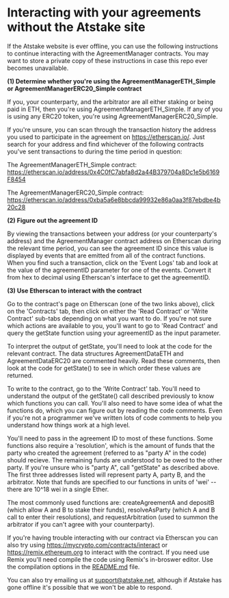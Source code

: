 # Interacting with your agreements without the Atstake site

If the Atstake website is ever offline, you can use the following instructions to continue interacting with the AgreementManager contracts. You may want to store a private copy of these instructions in case this repo ever becomes unavailable.

**(1) Determine whether you're using the AgreementManagerETH_Simple or AgreementManagerERC20_Simple contract**

If you, your counterparty, and the arbitrator are all either staking or being paid in ETH, then you're using AgreementManagerETH_Simple. If any of you is using any ERC20 token, you're using AgreementManagerERC20_Simple.

If you're unsure, you can scan through the transaction history the address you used to participate in the agreement on https://etherscan.io/. Just search for your address and find whichever of the following contracts you've sent transactions to during the time period in question:

The AgreementManagerETH_Simple contract: https://etherscan.io/address/0x4C0fC7abfa8d2a44B379704a8Dc1e5b6169F8454

The AgreementManagerERC20_Simple contract: https://etherscan.io/address/0xba5a6e8bbcda99932e86a0aa3f87ebdbe4b20c28

**(2) Figure out the agreement ID**

By viewing the transactions between your address (or your counterparty's address) and the AgreementManager contract address on Etherscan during the relevant time period, you can see the agreement ID since this value is displayed by events that are emitted from all of the contract functions. When you find such a transaction, click on the 'Event Logs' tab and look at the value of the agreementID parameter for one of the events. Convert it from hex to decimal using Etherscan's interface to get the agreementID.

**(3) Use Etherscan to interact with the contract**

Go to the contract's page on Etherscan (one of the two links above), click on the 'Contracts' tab, then click on either the 'Read Contract' or 'Write Contract' sub-tabs depending on what you want to do. If you're not sure which actions are available to you, you'll want to go to 'Read Contract' and query the getState function using your agreementID as the input parameter. 

To interpret the output of getState, you'll need to look at the code for the relevant contract. The data structures AgreementDataETH and AgreementDataERC20 are commented heavily. Read these comments, then look at the code for getState() to see in which order these values are returned.

To write to the contract, go to the 'Write Contract' tab. You'll need to understand the output of the getState() call described previously to know which functions you can call. You'll also need to have some idea of what the functions do, which you can figure out by reading the code comments. Even if you're not a programmer we've written lots of code comments to help you understand how things work at a high level.

You'll need to pass in the agreement ID to most of these functions. Some functions also require a 'resolution', which is the amount of funds that the party who created the agreement (referred to as "party A" in the code) should recieve. The remaining funds are understood to be owed to the other party. If you're unsure who is "party A", call "getState" as described above. The first three addresses listed will represent party A, party B, and the arbitrator. Note that funds are specified to our functions in units of 'wei' -- there are 10^18 wei in a single Ether.

The most commonly used functions are: createAgreementA and depositB (which allow A and B to stake their funds), resolveAsParty (which A and B call to enter their resolutions), and requestArbitration (used to summon the arbitrator if you can't agree with your counterparty). 

If you're having trouble interacting with our contract via Etherscan you can also try using https://mycrypto.com/contracts/interact or https://remix.ethereum.org to interact with the contract. If you need use Remix you'll need compile the code using Remix's in-broswer editor. Use the compilation options in the [README.md](https://github.com/atstake/atstake/blob/master/README.md) file.

You can also try emailing us at support@atstake.net, although if Atstake has gone offline it's possible that we won't be able to respond.
